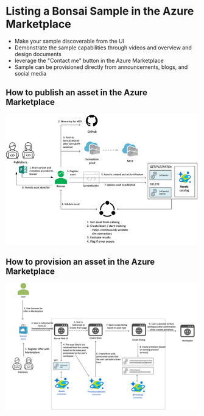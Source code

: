# Listing a Bonsai Sample in the Azure Marketplace
- Make your sample discoverable from the UI
- Demonstrate the sample capabilities through videos and overview and design documents
- leverage the "Contact me" button in the Azure Marketplace
- Sample can be provisioned directly from announcements, blogs, and social media

## How to publish an asset in the Azure Marketplace
![text](assets/img/Publishing.png)

## How to provision an asset in the Azure Marketplace
![text](assets/img/Provisioning.png)
